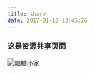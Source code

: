 ```yaml
---
title: share
date: 2017-01-18 13:45:26
---
```

### 这是资源共享页面
![糖糖小家](http://p1.bpimg.com/583821/730c8e79fd8d8f19s.png)
